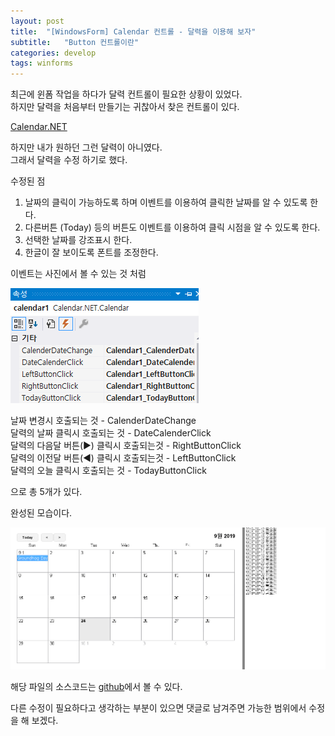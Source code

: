 ```yaml
---
layout: post
title:  "[WindowsForm] Calendar 컨트롤 - 달력을 이용해 보자"
subtitle:   "Button 컨트롤이란"
categories: develop
tags: winforms
---
```


최근에 윈폼 작업을 하다가 달력 컨트롤이 필요한 상황이 있었다.  
하지만 달력을 처음부터 만들기는 귀찮아서 찾은 컨트롤이 있다.  

[Calendar.NET](https://www.codeproject.com/Articles/378900/Calendar-NET)

하지만 내가 원하던 그런 달력이 아니였다.  
그래서 달력을 수정 하기로 했다.  

수정된 점  

1. 날짜의 클릭이 가능하도록 하며 이벤트를 이용하여 클릭한 날짜를 알 수 있도록 한다.
2. 다른버튼 (Today) 등의 버튼도 이벤트를 이용하여 클릭 시점을 알 수 있도록 한다.
3. 선택한 날짜를 강조표시 한다.
4. 한글이 잘 보이도록 폰트를 조정한다.

이벤트는 사진에서 볼 수 있는 것 처럼  

![버튼](/assets/img/dev/winforms/calendar/event.png)  

날짜 변경시 호출되는 것 - CalenderDateChange  
달력의 날짜 클릭시 호출되는 것 - DateCalenderClick  
달력의 다음달 버튼(▶) 클릭시 호출되는것 - RightButtonClick  
달력의 이전달 버튼(◀) 클릭시 호출되는것 - LeftButtonClick  
달력의 오늘 클릭시 호출되는 것 - TodayButtonClick  

으로 총 5개가 있다.
 
완성된 모습이다.

![버튼](/assets/img/dev/winforms/calendar/calendar2.gif)  

해당 파일의 소스코드는 [github](https://github.com/Hot-key/CalendarNET)에서 볼 수 있다.

다른 수정이 필요하다고 생각하는 부분이 있으면 댓글로 남겨주면 가능한 범위에서 수정을 해 보겠다.